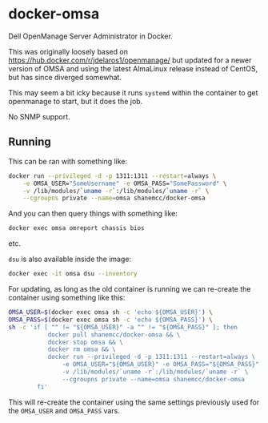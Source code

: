 

# docker-omsa

Dell OpenManage Server Administrator in Docker.

This was originally loosely based on https://hub.docker.com/r/jdelaros1/openmanage/ but updated for a newer version of OMSA and using the latest AlmaLinux release instead of CentOS, but has since diverged somewhat.

This may seem a bit icky because it runs `systemd` within the container to get openmanage to start, but it does the job.

No SNMP support. 

## Running

This can be ran with something like:

```sh
docker run --privileged -d -p 1311:1311 --restart=always \
    -e OMSA_USER="SomeUsername" -e OMSA_PASS="SomePassword" \
    -v /lib/modules/`uname -r`:/lib/modules/`uname -r` \
    --cgroupns private --name=omsa shanemcc/docker-omsa
```

And you can then query things with something like:

```sh
docker exec omsa omreport chassis bios
```

etc.

`dsu` is also available inside the image:

```sh
docker exec -it omsa dsu --inventory
```

For updating, as long as the old container is running we can re-create the container using something like this:

```sh
OMSA_USER=$(docker exec omsa sh -c 'echo ${OMSA_USER}') \
OMSA_PASS=$(docker exec omsa sh -c 'echo ${OMSA_PASS}') \
sh -c 'if [ "" != "${OMSA_USER}" -a "" != "${OMSA_PASS}" ]; then
           docker pull shanemcc/docker-omsa && \
           docker stop omsa && \
           docker rm omsa && \
           docker run --privileged -d -p 1311:1311 --restart=always \
               -e OMSA_USER="${OMSA_USER}" -e OMSA_PASS="${OMSA_PASS}" \
               -v /lib/modules/`uname -r`:/lib/modules/`uname -r` \
               --cgroupns private --name=omsa shanemcc/docker-omsa
        fi'
```
This will re-create the container using the same settings previously used for the `OMSA_USER` and `OMSA_PASS` vars.
